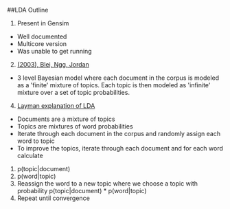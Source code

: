 ##LDA Outline

1. Present in Gensim
 * Well documented
 * Multicore version
  * Was unable to get running
2. [(2003), Blei, Ngg, Jordan](http://machinelearning.wustl.edu/mlpapers/paper_files/BleiNJ03.pdf)
 * 3 level Bayesian model where each document in the corpus is modeled as a 'finite' mixture of topics.
 Each topic is then modeled as 'infinite' mixture over a set of topic probabilities.
4. [Layman explanation of LDA](http://blog.echen.me/2011/08/22/introduction-to-latent-dirichlet-allocation/)
 * Documents are a mixture of topics
 * Topics are mixtures of word probabilities
 * Iterate through each document in the corpus and randomly assign each word to topic
 * To improve the topics, iterate through each document and for each word calculate
  1. p(topic|document)
  2. p(word|topic)
  3. Reassign the word to a new topic where we choose a topic with probability p(topic|document) * p(word|topic)
  4. Repeat until convergence
